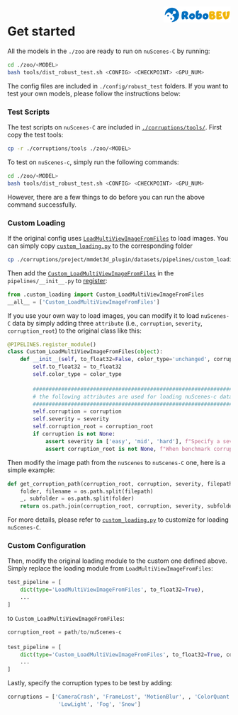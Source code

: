 <img src="../docs/figs/logo2.png" align="right" width="30%">

# Get started

All the models in the `./zoo` are ready to run on `nuScenes-C` by running:
```bash
cd ./zoo/<MODEL>
bash tools/dist_robust_test.sh <CONFIG> <CHECKPOINT> <GPU_NUM>
```
The config files are included in `./config/robust_test` folders. If you want to test your own models, please follow the instructions below:

### Test Scripts

The test scripts on `nuScenes-C` are included in [`./corruptions/tools/`](../corruptions/tools). First copy the test tools:

```bash
cp -r ./corruptions/tools ./zoo/<MODEL>
```

To test on `nuScenes-c`, simply run the following commands:

```bash
cd ./zoo/<MODEL>
bash tools/dist_robust_test.sh <CONFIG> <CHECKPOINT> <GPU_NUM>
```
However, there are a few things to do before you can run the above command successfully.

### Custom Loading

If the original config uses  [`LoadMultiViewImageFromFiles`](https://github.com/open-mmlab/mmdetection3d/blob/47285b3f1e9dba358e98fcd12e523cfd0769c876/mmdet3d/datasets/pipelines/loading.py#L11) to load images. You can simply copy [`custom_loading.py`](../corruptions/project/mmdet3d_plugin/datasets/pipelines/custom_loading.py) to the corresponding folder 
```bash
cp ./corruptions/project/mmdet3d_plugin/datasets/pipelines/custom_loading.py ./zoo/<MODEL>/projects/mmdet3d_plugin/datasets/pipelines/
```

Then add the [`Custom_LoadMultiViewImageFromFiles`](https://github.com/Daniel-xsy/RoboDet/blob/25ab276f73bd3253fe3caf605c8ab871d7e52aa9/corruptions/project/mmdet3d_plugin/datasets/pipelines/custom_loading.py#L18) in the `pipelines/__init__.py` to [register](https://mmcv.readthedocs.io/en/latest/understand_mmcv/registry.html):

```python
from .custom_loading import Custom_LoadMultiViewImageFromFiles
__all__ = ['Custom_LoadMultiViewImageFromFiles']
```

If you use your own way to load images, you can modify it to load `nuScenes-C` data by simply adding three `attribute` (i.e., `corruption`, `severity`, `corruption_root`) to the original class like this:

```python
@PIPELINES.register_module()
class Custom_LoadMultiViewImageFromFiles(object):
    def __init__(self, to_float32=False, color_type='unchanged', corruption=None, severity=None, corruption_root=None):
        self.to_float32 = to_float32
        self.color_type = color_type

        ################################################################
        # the following attributes are used for loading nuScenes-c data
        ################################################################
        self.corruption = corruption
        self.severity = severity
        self.corruption_root = corruption_root
        if corruption is not None:
            assert severity in ['easy', 'mid', 'hard'], f"Specify a severity of corruption benchmark, now {severity}"
            assert corruption_root is not None, f"When benchmark corruption, specify nuScenes-C root"
```

Then modify the image path from the `nuScenes` to `nuScenes-C` one, here is a simple example:

```python
def get_corruption_path(corruption_root, corruption, severity, filepath):
    folder, filename = os.path.split(filepath)
    _, subfolder = os.path.split(folder)
    return os.path.join(corruption_root, corruption, severity, subfolder, filename)
```

For more details, please refer to [`custom_loading.py`](../corruptions/project/mmdet3d_plugin/datasets/pipelines/custom_loading.py) to customize for loading `nuScenes-C`.

### Custom Configuration

Then, modify the original loading module to the custom one defined above. Simply replace the loading module from `LoadMultiViewImageFromFiles`:

```python
test_pipeline = [
    dict(type='LoadMultiViewImageFromFiles', to_float32=True),
    ...
]
```

to `Custom_LoadMultiViewImageFromFiles`:

```python
corruption_root = path/to/nuScenes-c

test_pipeline = [
    dict(type='Custom_LoadMultiViewImageFromFiles', to_float32=True, corruption_root=corruption_root),
    ...
]
```

Lastly, specify the corruption types to be test by adding:

```python
corruptions = ['CameraCrash', 'FrameLost', 'MotionBlur', , 'ColorQuant', 'Brightness', 
                'LowLight', 'Fog', 'Snow']
```
